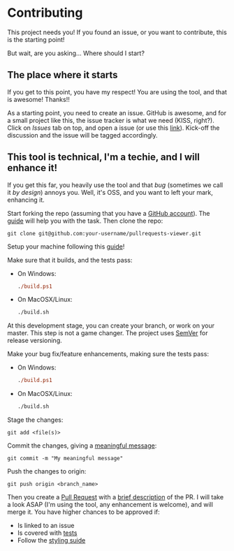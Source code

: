 # Contributing
This project needs you! If you found an issue, or you want to contribute, this is the starting point!

But wait, are you asking... Where should I start?

## The place where it starts
If you get to this point, you have my respect! You are using the tool, and that is awesome! Thanks!!

As a starting point, you need to create an issue. GitHub is awesome, and for a small project like this, the issue tracker is what we need (KISS, right?).
Click on *Issues* tab on top, and open a issue (or use this [link][issues]). Kick-off the discussion and the issue will be tagged accordingly.

## This tool is technical, I'm a techie, and I will enhance it!
If you get this far, you heavily use the tool and that *bug* (sometimes we call it *by design*) annoys you. Well, it's OSS, and you want to left your mark, enhancing it.

Start forking the repo (assuming that you have a [GitHub account][github_account]). The [guide][forking_guide] will help you with the task.
Then clone the repo:

    git clone git@github.com:your-username/pullrequests-viewer.git
    
Setup your machine following this [guide][setup_guide]!

Make sure that it builds, and the tests pass:
- On Windows:
    ```ps
    ./build.ps1
    ```
- On MacOSX/Linux:
    ```sh
    ./build.sh
    ```

At this development stage, you can create your branch, or work on your master. This step is not a game changer. The project uses [SemVer][semver] for release versioning.

Make your bug fix/feature enhancements, making sure the tests pass:
- On Windows:
    ```ps
    ./build.ps1
    ```
- On MacOSX/Linux:
    ```sh
    ./build.sh
    ```

Stage the changes:

    git add <file(s)>

Commit the changes, giving a [meaningful message][git_commit_messages]:

    git commit -m "My meaningful message"

Push the changes to origin:

    git push origin <branch_name>

Then you create a [Pull Request][github_pull_requests] with a [brief description][pr_description] of the PR. I will take a look ASAP (I'm using the tool, any enhancement is welcome), and will merge it. You have higher chances to be approved if:
- Is linked to an issue
- Is covered with [tests][tests]
- Follow the [styling suide][styling_guide]

[issues]: https://github.com/joaoasrosa/pullrequests-viewer/issues
[github_account]:https://github.com/join
[forking_guide]: https://help.github.com/articles/fork-a-repo/
[setup_guide]: TODO
[semver]: http://semver.org/
[git_commit_messages]: http://tbaggery.com/2008/04/19/a-note-about-git-commit-messages.html
[github_pull_requests]: https://help.github.com/articles/creating-a-pull-request/
[pr_description]: https://github.com/blog/1943-how-to-write-the-perfect-pull-request
[tests]: TODO
[styling_guide]: TODO

